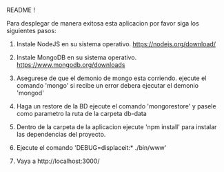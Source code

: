 README !

Para desplegar de manera exitosa esta aplicacion por favor siga los siguientes pasos:

1) Instale NodeJS en su sistema operativo. https://nodejs.org/download/

2) Instale MongoDB en su sistema operativo. https://www.mongodb.org/downloads

3) Asegurese de que el demonio de mongo esta corriendo.
    ejecute el comando 'mongo' si recibe un error debera ejecutar el demonio 'mongod'

4) Haga un restore de la BD
    ejecute el comando 'mongorestore' y pasele como parametro la ruta de la carpeta db-data

5) Dentro de la carpeta de la aplicacion ejecute 'npm install' para instalar las dependencias del proyecto.

6) Ejecute el comando 'DEBUG=displaceit:* ./bin/www'

7) Vaya a http://localhost:3000/
